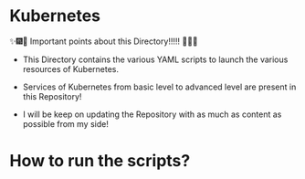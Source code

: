 # Kubernetes

:sparkles::fireworks::tada: Important points about this Directory!!!!! :tada::fireworks::sparkles:

- This Directory contains the various YAML scripts to launch the various resources of Kubernetes.

- Services of Kubernetes from basic level to advanced level are present in this Repository!

- I will be keep on updating the Repository with as much as content as possible from my side!

# How to run the scripts?
